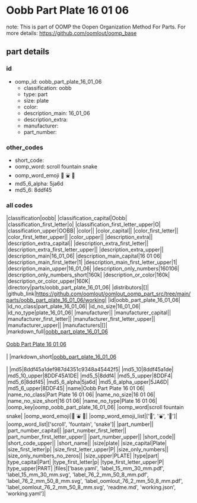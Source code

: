 # Oobb Part Plate 16 01 06  

note: This is part of OOMP the Oopen Organization Method For Parts. For more details: https://github.com/oomlout/oomp_base

##  part details





### id
* oomp_id: oobb_part_plate_16_01_06
  * classification: oobb
  * type: part
  * size: plate
  * color: 
  * description_main: 16_01_06
  * description_extra: 
  * manufacturer: 
  * part_number: 

### other_codes
* short_code: 
* oomp_word: scroll fountain snake
* oomp_word_emoji :scroll: :fountain: :snake:
* md5_6_alpha: 5ja6d
* md5_6: 8ddf45

### all codes 
|classification|oobb|
|classification_capital|Oobb|
|classification_first_letter|o|
|classification_first_letter_upper|O|
|classification_upper|OOBB|
|color||
|color_capital||
|color_first_letter||
|color_first_letter_upper||
|color_upper||
|description_extra||
|description_extra_capital||
|description_extra_first_letter||
|description_extra_first_letter_upper||
|description_extra_upper||
|description_main|16_01_06|
|description_main_capital|16 01 06|
|description_main_first_letter|1|
|description_main_first_letter_upper|1|
|description_main_upper|16_01_06|
|description_only_numbers|160106|
|description_only_numbers_short|160k|
|description_or_color|160k|
|description_or_color_upper|160K|
|directory|parts/oobb_part_plate_16_01_06|
|distributors|[]|
|github_link|https://github.com/oomlout/oomlout_oomp_part_src/tree/main/parts/oobb_part_plate_16_01_06/working|
|id|oobb_part_plate_16_01_06|
|id_no_class|part_plate_16_01_06|
|id_no_size|16_01_06|
|id_no_type|plate_16_01_06|
|manufacturer||
|manufacturer_capital||
|manufacturer_first_letter||
|manufacturer_first_letter_upper||
|manufacturer_upper||
|manufacturers|[]|
|markdown_full|[oobb_part_plate_16_01_06](https://github.com/oomlout/oomlout_oomp_part_src/tree/main/parts/oobb_part_plate_16_01_06/working)<br>[](https://github.com/oomlout/oomlout_oomp_part_src/tree/main/parts/oobb_part_plate_16_01_06/working)<br>[Oobb Part Plate 16 01 06](https://github.com/oomlout/oomlout_oomp_part_src/tree/main/parts/oobb_part_plate_16_01_06/working)<br><br>|
|markdown_short|[oobb_part_plate_16_01_06](https://github.com/oomlout/oomlout_oomp_part_src/tree/main/parts/oobb_part_plate_16_01_06/working)<br><br>|
|md5|8ddf45a1def987d4351c9348a45442f5|
|md5_10|8ddf45a1de|
|md5_10_upper|8DDF45A1DE|
|md5_5|8ddf4|
|md5_5_upper|8DDF4|
|md5_6|8ddf45|
|md5_6_alpha|5ja6d|
|md5_6_alpha_upper|5JA6D|
|md5_6_upper|8DDF45|
|name|Oobb Part Plate 16 01 06|
|name_no_class|Part Plate 16 01 06|
|name_no_size|16 01 06|
|name_no_size_short|16 01 06|
|name_no_type|Plate 16 01 06|
|oomp_key|oomp_oobb_part_plate_16_01_06|
|oomp_word|scroll fountain snake|
|oomp_word_emoji|:scroll: :fountain: :snake:|
|oomp_word_emoji_list|[':scroll:', ':fountain:', ':snake:']|
|oomp_word_list|['scroll', 'fountain', 'snake']|
|part_number||
|part_number_capital||
|part_number_first_letter||
|part_number_first_letter_upper||
|part_number_upper||
|short_code||
|short_code_upper||
|short_name||
|size|plate|
|size_capital|Plate|
|size_first_letter|p|
|size_first_letter_upper|P|
|size_only_numbers||
|size_only_numbers_no_zeros||
|size_upper|PLATE|
|type|part|
|type_capital|Part|
|type_first_letter|p|
|type_first_letter_upper|P|
|type_upper|PART|
|files|['base.yaml', 'label_15_mm_30_mm.pdf', 'label_15_mm_30_mm.svg', 'label_76_2_mm_50_8_mm.pdf', 'label_76_2_mm_50_8_mm.svg', 'label_oomlout_76_2_mm_50_8_mm.pdf', 'label_oomlout_76_2_mm_50_8_mm.svg', 'readme.md', 'working.json', 'working.yaml']|
